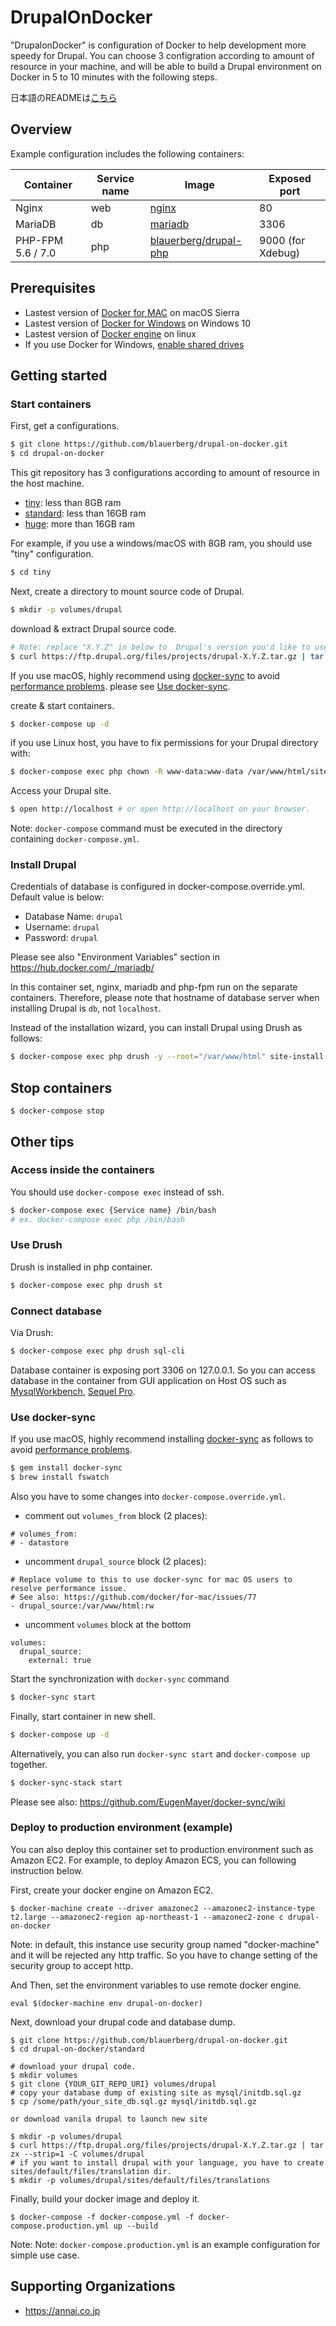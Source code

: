 # DrupalOnDocker

"DrupalonDocker" is configuration of Docker to help development more speedy for Drupal.
You can choose 3 configration according to amount of resource in your machine, and will be able to build a Drupal environment on Docker in 5 to 10 minutes with the following steps.

日本語のREADMEは[こちら](https://github.com/blauerberg/drupal-on-docker/blob/master/README_ja.md)

## Overview

Example configuration includes the following containers:

| Container | Service name | Image | Exposed port |
| --------- | ------------ | ----- | ------------ |
| Nginx | web | <a href="https://hub.docker.com/_/nginx/" target="_blank">nginx</a> | 80 |
| MariaDB | db | <a href="https://hub.docker.com/_/mariadb/" target="_blank">mariadb</a> | 3306 |
| PHP-FPM 5.6 / 7.0 | php | <a href="https://hub.docker.com/r/blauerberg/drupal-php/" target="_blank">blauerberg/drupal-php</a> | 9000 (for Xdebug) |

## Prerequisites

- Lastest version of [Docker for MAC](https://docs.docker.com/docker-for-mac/) on macOS Sierra
- Lastest version of [Docker for Windows](https://docs.docker.com/docker-for-windows/) on Windows 10
- Lastest version of [Docker engine](https://docs.docker.com/engine/installation/linux/ubuntulinux/) on linux
- If you use Docker for Windows, [enable shared drives](https://blogs.msdn.microsoft.com/stevelasker/2016/06/14/configuring-docker-for-windows-volumes/)

## Getting started

### Start containers

First, get a configurations.
```bash
$ git clone https://github.com/blauerberg/drupal-on-docker.git
$ cd drupal-on-docker
```

This git repository has 3 configurations according to amount of resource in the host machine.

- [tiny](https://github.com/blauerberg/drupal-on-docker/tree/master/tiny): less than 8GB ram
- [standard](https://github.com/blauerberg/drupal-on-docker/tree/master/standard): less than 16GB ram
- [huge](https://github.com/blauerberg/drupal-on-docker/tree/master/huge): more than 16GB ram

For example, if you use a windows/macOS with 8GB ram, you should use "tiny" configuration.
```bash
$ cd tiny
```

Next, create a directory to mount source code of Drupal.
```bash
$ mkdir -p volumes/drupal
```

download & extract Drupal source code.
```bash
# Note: replace "X.Y.Z" in below to  Drupal's version you'd like to use.
$ curl https://ftp.drupal.org/files/projects/drupal-X.Y.Z.tar.gz | tar zx --strip=1 -C volumes/drupal
```

If you use macOS, highly recommend using [docker-sync](https://github.com/EugenMayer/docker-sync/) to avoid [performance problems](https://github.com/docker/for-mac/issues/77). please see [Use docker-sync](#use-docker-sync).

create & start containers.
```bash
$ docker-compose up -d
```

if you use Linux host, you have to fix permissions for your Drupal directory with:
```bash
$ docker-compose exec php chown -R www-data:www-data /var/www/html/sites/default
```

Access your Drupal site.
```bash
$ open http://localhost # or open http://localhost on your browser.
```

Note: `docker-compose` command must be executed in the directory containing `docker-compose.yml`.

### Install Drupal

Credentials of database is configured in docker-compose.override.yml.
Default value is below:

- Database Name: `drupal`
- Username: `drupal`
- Password: `drupal`

Please see also "Environment Variables" section in https://hub.docker.com/_/mariadb/

In this container set, nginx, mariadb and php-fpm run on the separate containers.
Therefore, please note that hostname of database server when installing Drupal is `db`, not `localhost`.

Instead of the installation wizard, you can install Drupal using Drush as follows:

```bash
$ docker-compose exec php drush -y --root="/var/www/html" site-install standard --site-name="Drupal on Docker" --account-name="drupal" --account-pass="drupal" --db-url="mysql://drupal:drupal@db/drupal"
```

## Stop containers

```
$ docker-compose stop
```

## Other tips

### Access inside the containers

You should use `docker-compose exec` instead of ssh.

```bash
$ docker-compose exec {Service name} /bin/bash
# ex. docker-compose exec php /bin/bash
```

### Use Drush

Drush is installed in php container.

```bash
$ docker-compose exec php drush st
```

### Connect database

Via Drush:
```bash
$ docker-compose exec php drush sql-cli
```

Database container is exposing port 3306 on 127.0.0.1. So you can access database in the container from GUI application on Host OS such as [MysqlWorkbench](https://www.mysql.com/products/workbench/), [Sequel Pro](https://www.sequelpro.com/).

### Use docker-sync

If you use macOS, highly recommend installing [docker-sync](https://github.com/EugenMayer/docker-sync/) as follows to avoid [performance problems](https://github.com/docker/for-mac/issues/77).
```bash
$ gem install docker-sync
$ brew install fswatch
```

Also you have to some changes into `docker-compose.override.yml`.

- comment out `volumes_from` block (2 places):
```
# volumes_from:
# - datastore
```

- uncomment `drupal_source` block (2 places):

```
# Replace volume to this to use docker-sync for mac OS users to resolve performance issue.
# See also: https://github.com/docker/for-mac/issues/77
- drupal_source:/var/www/html:rw
```

- uncomment `volumes` block at the bottom
```
volumes:
  drupal_source:
    external: true
```

Start the synchronization with `docker-sync` command
```bash
$ docker-sync start
```

Finally, start container in new shell.
```bash
$ docker-compose up -d
```

Alternatively, you can also run `docker-sync start` and `docker-compose up` together.

```bash
$ docker-sync-stack start
```

Please see also: https://github.com/EugenMayer/docker-sync/wiki

### Deploy to production environment (example)

You can also deploy this container set to production environment such as Amazon EC2.
For example, to deploy Amazon ECS, you can following instruction below.

First, create your docker engine on Amazon EC2.
```
$ docker-machine create --driver amazonec2 --amazonec2-instance-type t2.large --amazonec2-region ap-northeast-1 --amazonec2-zone c drupal-on-docker
```

Note: in default, this instance use security group named "docker-machine" and it will be rejected any http traffic. So you have to change setting of the security group to accept http.

And Then, set the environment variables to use remote docker engine.
```
eval $(docker-machine env drupal-on-docker)
```

Next, download your drupal code and database dump.
```
$ git clone https://github.com/blauerberg/drupal-on-docker.git
$ cd drupal-on-docker/standard

# download your drupal code.
$ mkdir volumes
$ git clone {YOUR_GIT_REPO_URI} volumes/drupal
# copy your database dump of existing site as mysql/initdb.sql.gz
$ cp /some/path/your_site_db.sql.gz mysql/initdb.sql.gz

or download vanila drupal to launch new site

$ mkdir -p volumes/drupal
$ curl https://ftp.drupal.org/files/projects/drupal-X.Y.Z.tar.gz | tar zx --strip=1 -C volumes/drupal
# if you want to install drupal with your language, you have to create sites/default/files/translation dir.
$ mkdir -p volumes/drupal/sites/default/files/translations
```

Finally, build your docker image and deploy it.
```
$ docker-compose -f docker-compose.yml -f docker-compose.production.yml up --build
```

Note: Note: `docker-compose.production.yml` is an example configuration for simple use case.

## Supporting Organizations
- https://annai.co.jp
